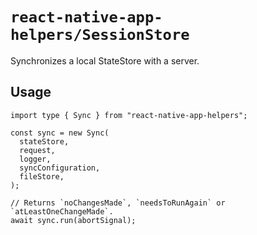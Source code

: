 # `react-native-app-helpers/SessionStore`

Synchronizes a local StateStore with a server.

## Usage

```tsx
import type { Sync } from "react-native-app-helpers";

const sync = new Sync(
  stateStore,
  request,
  logger,
  syncConfiguration,
  fileStore,
);

// Returns `noChangesMade`, `needsToRunAgain` or `atLeastOneChangeMade`.
await sync.run(abortSignal);
```
